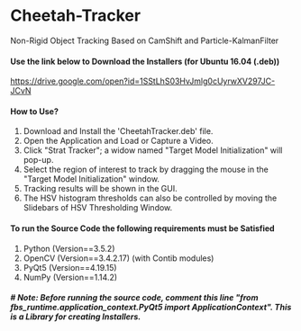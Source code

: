 # Cheetah-Tracker
Non-Rigid  Object  Tracking  Based  on  CamShift  and  Particle-KalmanFilter

#### Use the link below to Download the Installers (for Ubuntu 16.04 (.deb)) 

https://drive.google.com/open?id=1SStLhS03HvJmlg0cUyrwXV297JC-JCvN

#### How to Use?

   1. Download and Install the 'CheetahTracker.deb' file.
   2. Open the Application and Load or Capture a Video.
   3. Click "Strat Tracker"; a widow named "Target Model Initialization" will pop-up. 
   4. Select the region of interest to track by dragging the mouse in the "Target Model Initialization" window.
   5. Tracking results will be shown in the GUI.
   6. The HSV histogram thresholds can also be controlled by moving the Slidebars of HSV Thresholding Window.

#### To run the Source Code the following requirements must be Satisfied

  1. Python (Version==3.5.2)
  2. OpenCV (Version==3.4.2.17) (with Contib modules)
  3. PyQt5 (Version==4.19.15)
  4. NumPy (Version==1.14.2)
  
##### # Note: Before running the source code, comment this line "from fbs_runtime.application_context.PyQt5 import ApplicationContext". This is a Library for creating Installers.
